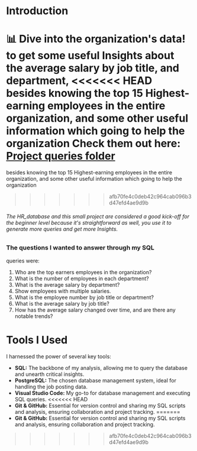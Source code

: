 # Introduction
📊 Dive into the organization's data! to get some useful Insights
about the average salary by job title, and department,
<<<<<<< HEAD
besides knowing the top 15 Highest-earning employees in the entire organization, and some other useful information which going to help the organization Check them out here: [Project queries folder](/Project%20queries/)
=======
besides knowing the top 15 Highest-earning employees in the entire organization, and some other useful information which going to help the organization
>>>>>>> afb70fe4c0deb42c964cab096b3d47efd4ae9d9b
###### The HR_database and this small project are considered a good kick-off for the beginner level because it's straightforward as well, you use it to generate more queries and get more Insights.

### The questions I wanted to answer through my SQL 
queries were:
1. Who are the top earners employees in the organization?
2. What is the number of employees in each department?
3. What is the average salary by department?
4. Show employees with multiple salaries.
5. What is the employee number by job title or department?
6. What is the average salary by job title?
7. How has the average salary changed over time, and are there any notable trends?

# Tools I Used
 I harnessed the power of several key tools:
- **SQL:** The backbone of my analysis, allowing me to query the database and unearth critical insights.
- **PostgreSQL:** The chosen database management system, ideal for handling the job posting data.
- **Visual Studio Code:** My go-to for database management and executing SQL queries.
<<<<<<< HEAD
- **Git & GitHub:** Essential for version control and sharing my SQL scripts and analysis, ensuring collaboration and project tracking.
=======
- **Git & GitHub:** Essential for version control and sharing my SQL scripts and analysis, ensuring collaboration and project tracking.
>>>>>>> afb70fe4c0deb42c964cab096b3d47efd4ae9d9b
